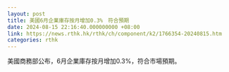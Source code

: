 ```yaml
---
layout: post
title: 美國6月企業庫存按月增加0.3%　符合預期
date: 2024-08-15 22:16:40.000000000 +08:00
link: https://news.rthk.hk/rthk/ch/component/k2/1766354-20240815.htm
categories: rthk
---
```


美國商務部公布，6月企業庫存按月增加0.3%，符合市場預期。
